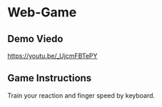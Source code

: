 # Web-Game
## Demo Viedo
https://youtu.be/_UjcmFBTePY
## Game Instructions
Train your reaction and finger speed by keyboard.
